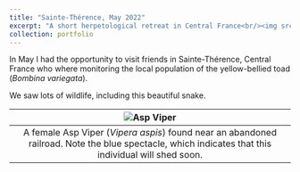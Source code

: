 ```yaml
---
title: "Sainte-Thérence, May 2022"
excerpt: "A short herpetological retreat in Central France<br/><img src='/images/Asp_viper.JPG'>"
collection: portfolio
---
```


In May I had the opportunity to visit friends in Sainte-Thérence, Central France who where monitoring the local population of the yellow-bellied toad (*Bombina variegata*).

We saw lots of wildlife, including this beautiful snake. 

| ![Asp Viper](/images/Asp_viper.JPG) |
|:--:| 
| A female Asp Viper (*Vipera aspis*) found near an abandoned railroad. Note the blue spectacle, which indicates that this individual will shed soon. 


